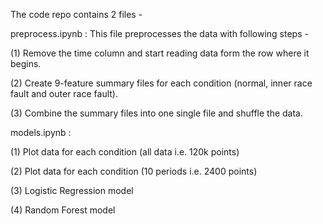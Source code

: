 The code repo contains 2 files -

preprocess.ipynb : This file preprocesses the data with following steps -

(1) Remove the time column and start reading data form the row where it begins.

(2) Create 9-feature summary files for each condition (normal, inner race fault and outer race fault).

(3) Combine the summary files into one single file and shuffle the data. 

models.ipynb : 

(1) Plot data for each condition (all data i.e. 120k points)

(2) Plot data for each condition (10 periods i.e. 2400 points)

(3) Logistic Regression model

(4) Random Forest model
